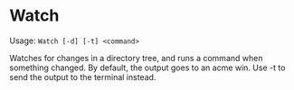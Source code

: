 Watch
=====

Usage: ``Watch [-d] [-t] <command>``

Watches for changes in a directory tree, and runs a command when
something changed. By default, the output goes to an acme win.
Use -t to send the output to the terminal instead.
